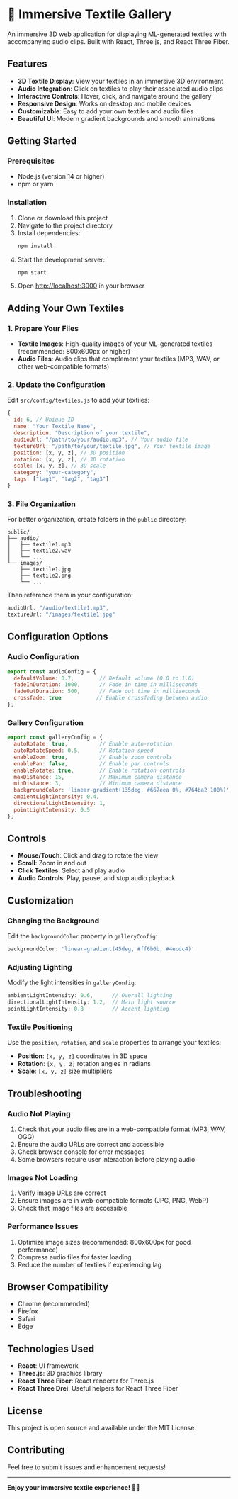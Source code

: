 # 🎨 Immersive Textile Gallery

An immersive 3D web application for displaying ML-generated textiles with accompanying audio clips. Built with React, Three.js, and React Three Fiber.

## Features

- **3D Textile Display**: View your textiles in an immersive 3D environment
- **Audio Integration**: Click on textiles to play their associated audio clips
- **Interactive Controls**: Hover, click, and navigate around the gallery
- **Responsive Design**: Works on desktop and mobile devices
- **Customizable**: Easy to add your own textiles and audio files
- **Beautiful UI**: Modern gradient backgrounds and smooth animations

## Getting Started

### Prerequisites

- Node.js (version 14 or higher)
- npm or yarn

### Installation

1. Clone or download this project
2. Navigate to the project directory
3. Install dependencies:
   ```bash
   npm install
   ```
4. Start the development server:
   ```bash
   npm start
   ```
5. Open [http://localhost:3000](http://localhost:3000) in your browser

## Adding Your Own Textiles

### 1. Prepare Your Files

- **Textile Images**: High-quality images of your ML-generated textiles (recommended: 800x600px or higher)
- **Audio Files**: Audio clips that complement your textiles (MP3, WAV, or other web-compatible formats)

### 2. Update the Configuration

Edit `src/config/textiles.js` to add your textiles:

```javascript
{
  id: 6, // Unique ID
  name: "Your Textile Name",
  description: "Description of your textile",
  audioUrl: "/path/to/your/audio.mp3", // Your audio file
  textureUrl: "/path/to/your/textile.jpg", // Your textile image
  position: [x, y, z], // 3D position
  rotation: [x, y, z], // 3D rotation
  scale: [x, y, z], // 3D scale
  category: "your-category",
  tags: ["tag1", "tag2", "tag3"]
}
```

### 3. File Organization

For better organization, create folders in the `public` directory:

```
public/
├── audio/
│   ├── textile1.mp3
│   ├── textile2.wav
│   └── ...
└── images/
    ├── textile1.jpg
    ├── textile2.png
    └── ...
```

Then reference them in your configuration:

```javascript
audioUrl: "/audio/textile1.mp3",
textureUrl: "/images/textile1.jpg"
```

## Configuration Options

### Audio Configuration

```javascript
export const audioConfig = {
  defaultVolume: 0.7,        // Default volume (0.0 to 1.0)
  fadeInDuration: 1000,      // Fade in time in milliseconds
  fadeOutDuration: 500,      // Fade out time in milliseconds
  crossfade: true           // Enable crossfading between audio
};
```

### Gallery Configuration

```javascript
export const galleryConfig = {
  autoRotate: true,          // Enable auto-rotation
  autoRotateSpeed: 0.5,      // Rotation speed
  enableZoom: true,          // Enable zoom controls
  enablePan: false,          // Enable pan controls
  enableRotate: true,        // Enable rotation controls
  maxDistance: 15,           // Maximum camera distance
  minDistance: 3,            // Minimum camera distance
  backgroundColor: 'linear-gradient(135deg, #667eea 0%, #764ba2 100%)',
  ambientLightIntensity: 0.4,
  directionalLightIntensity: 1,
  pointLightIntensity: 0.5
};
```

## Controls

- **Mouse/Touch**: Click and drag to rotate the view
- **Scroll**: Zoom in and out
- **Click Textiles**: Select and play audio
- **Audio Controls**: Play, pause, and stop audio playback

## Customization

### Changing the Background

Edit the `backgroundColor` property in `galleryConfig`:

```javascript
backgroundColor: 'linear-gradient(45deg, #ff6b6b, #4ecdc4)'
```

### Adjusting Lighting

Modify the light intensities in `galleryConfig`:

```javascript
ambientLightIntensity: 0.6,      // Overall lighting
directionalLightIntensity: 1.2,  // Main light source
pointLightIntensity: 0.8         // Accent lighting
```

### Textile Positioning

Use the `position`, `rotation`, and `scale` properties to arrange your textiles:

- **Position**: `[x, y, z]` coordinates in 3D space
- **Rotation**: `[x, y, z]` rotation angles in radians
- **Scale**: `[x, y, z]` size multipliers

## Troubleshooting

### Audio Not Playing

1. Check that your audio files are in a web-compatible format (MP3, WAV, OGG)
2. Ensure the audio URLs are correct and accessible
3. Check browser console for error messages
4. Some browsers require user interaction before playing audio

### Images Not Loading

1. Verify image URLs are correct
2. Ensure images are in web-compatible formats (JPG, PNG, WebP)
3. Check that image files are accessible

### Performance Issues

1. Optimize image sizes (recommended: 800x600px for good performance)
2. Compress audio files for faster loading
3. Reduce the number of textiles if experiencing lag

## Browser Compatibility

- Chrome (recommended)
- Firefox
- Safari
- Edge

## Technologies Used

- **React**: UI framework
- **Three.js**: 3D graphics library
- **React Three Fiber**: React renderer for Three.js
- **React Three Drei**: Useful helpers for React Three Fiber

## License

This project is open source and available under the MIT License.

## Contributing

Feel free to submit issues and enhancement requests!

---

**Enjoy your immersive textile experience! 🎨✨**
